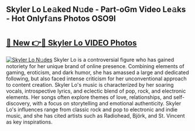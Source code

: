 ## Skyler Lo Le𝚊ked N𝚞de - Part-oGm Video Le𝚊ks - Hot Onlyf𝚊ns Photos OSO9I

# <h2><a href="http://ab51912.deff.icu/?id=Skyler+Lo">🔗 New 👉🔴 Skyler Lo VIDEO Photos</a></h2>

[![Skyler Lo N𝚞des](https://i.imgur.com/rIISA9y.gif)](http://ab51912.deff.icu/?id=Skyler+Lo)
Skyler Lo is a controversial figure who has gained notoriety for her unique brand of online presence. Combining elements of gaming, eroticism, and dark humor, she has amassed a large and dedicated following, but also faced intense criticism for her unconventional approach to content creation. Skyler Lo's music is characterized by her soaring vocals, introspective lyrics, and eclectic blend of pop, rock, and electronic elements. Her songs often explore themes of love, relationships, and self-discovery, with a focus on storytelling and emotional authenticity. Skyler Lo's influences range from classic rock and pop to electronic and indie music, and she has cited artists such as Radiohead, Björk, and St. Vincent as key inspirations.
